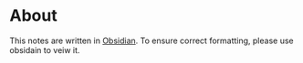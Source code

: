 # About
This notes are written in [Obsidian](https://obsidian.md/). To ensure correct formatting, please use obsidain to veiw it.